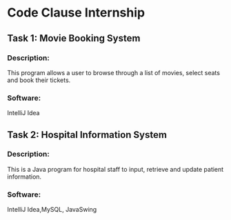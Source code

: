 # Code Clause Internship
## Task 1: Movie Booking System
### Description:
This program allows a user to browse through a list of movies, select seats and book their tickets.
### Software:
IntelliJ Idea  
## Task 2: Hospital Information System
### Description: 
This is a Java program for hospital staff to input, retrieve and update patient information.
### Software:
IntelliJ Idea,MySQL, JavaSwing

